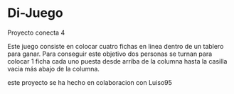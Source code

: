 # Di-Juego
Proyecto conecta 4

Este juego consiste en colocar cuatro fichas en linea dentro de un tablero para ganar. Para conseguir este objetivo dos personas se turnan para colocar 1 ficha cada uno puesta desde arriba de la columna hasta la casilla vacia más abajo de la columna.

este proyecto se ha hecho en colaboracion con Luiso95
